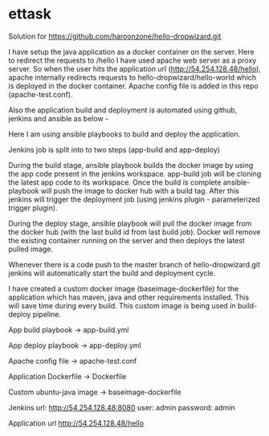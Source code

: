 # ettask


Solution for https://github.com/haroonzone/hello-dropwizard.git

I have setup the java application as a docker container on the server.
Here to redirect the requests to /hello I have used apache web server as a proxy server. So when the user hits the application
url (http://54.254.128.48/hello), apache internally redirects requests to hello-dropwizard/hello-world which is deployed in the docker container. 
Apache config file is added in this repo (apache-test.conf).


Also the application build and deployment is automated using github, jenkins and ansible as below - 

Here I am using ansible playbooks to build and deploy the application.

Jenkins job is split into to two steps (app-build and app-deploy)
 
During the build stage, ansible playbook builds the docker image by using the app code present in the jenkins workspace. app-build job will be cloning the latest app code to its workspace. Once the build is complete ansible-playbook will push the image to docker hub with a build tag. After this jenkins will trigger the deployment job (using jenkins plugin - parameterized trigger plugin).

During the deploy stage, ansible playbook will pull the docker image from the docker hub (with the last build id from last build job). Docker will remove the existing container running on the server and then deploys the latest pulled image.
     
Whenever there is a code push to the master branch of hello-dropwizard.git jenkins will automatically start the build and deployment cycle.


I have created a custom docker image (baseimage-dockerfile) for the application which has maven, java and other requirements installed. This will save time during every build. This custom image is being used in build-deploy pipeline. 


App build playbook → app-build.yml

App deploy playbook → app-deploy.yml

Apache config file → apache-test.conf

Application Dockerfile → Dockerfile

Custom ubuntu-java image →  baseimage-dockerfile

Jenkins url: http://54.254.128.48:8080 user: admin password: admin

Application url http://54.254.128.48/hello

